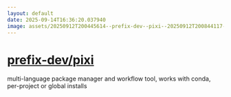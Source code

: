```yaml
---
layout: default
date: 2025-09-14T16:36:20.037940
image: assets/20250912T200445614--prefix-dev--pixi--20250912T200844117--cropped.png
---
```


# [prefix-dev/pixi](https://github.com/prefix-dev/pixi)

multi-language package manager and workflow tool, works with conda, per-project or global installs
